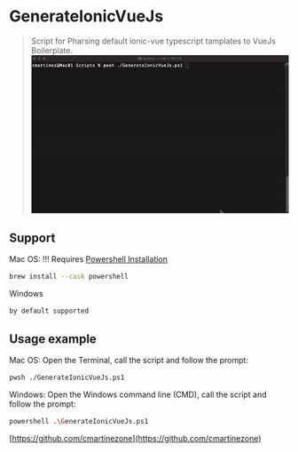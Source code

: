 # GenerateIonicVueJs
> Script for Pharsing default ionic-vue typescript tamplates to VueJs Boilerplate.
![""](https://github.com/cmartinezone/GenerateIonicVueJs/blob/main/screenshots/terminal.gif)
## Support
Mac OS: !!! Requires 
[Powershell Installation](https://docs.microsoft.com/en-us/powershell/scripting/install/installing-powershell-core-on-macos?view=powershell-7.1#installation-of-latest-stable-release-via-homebrew-on-macos-1013-or-higher)
```sh
brew install --cask powershell
```
Windows
```sh
by default supported
```


## Usage example
Mac OS: Open the Terminal, call the script and follow the prompt: 
```sh
pwsh ./GenerateIonicVueJs.ps1
```

Windows: Open the Windows command line (CMD), call the script and follow the prompt:
```sh
powershell .\GenerateIonicVueJs.ps1
```

[https://github.com/cmartinezone](https://github.com/cmartinezone)


